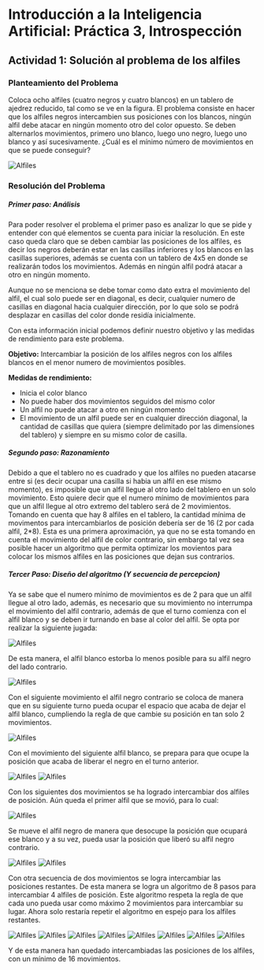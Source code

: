 # Introducción a la Inteligencia Artificial: Práctica 3, Introspección

## Actividad 1: Solución al problema de los alfiles

### Planteamiento del Problema

Coloca ocho alfiles (cuatro negros y cuatro blancos) en un tablero de ajedrez reducido, tal como se ve en la figura. El problema consiste en hacer que los alfiles negros intercambien sus posiciones con los blancos, ningún alfil debe atacar en ningún momento otro del color opuesto. Se deben alternarlos movimientos, primero uno blanco, luego uno negro, luego uno blanco y así sucesivamente. ¿Cuál es el mínimo número de movimientos en que se puede conseguir?

![Alfiles](/images/1.png)

### Resolución del Problema

##### Primer paso: Análisis

Para poder resolver el problema el primer paso es analizar lo que se pide y entender con qué elementos se cuenta para iniciar la resolución. En este caso queda claro que se deben cambiar las posiciones de los alfiles, es decir los negros deberán estar en las casillas inferiores y los blancos en las casillas superiores, además se cuenta con un tablero de 4x5 en donde se realizarán todos los movimientos. Además en ningún alfil podrá atacar a otro en ningún momento.

Aunque no se menciona se debe tomar como dato extra el movimiento del alfil, el cual solo puede ser en diagonal, es decir, cualquier numero de casillas en diagonal hacia cualquier dirección, por lo que solo se podrá desplazar en casillas del color donde residía inicialmente.

Con esta información inicial podemos definir nuestro objetivo y las medidas de rendimiento para este problema.

**Objetivo:** Intercambiar la posición de los alfiles negros con los alfiles blancos en el menor numero de movimientos posibles.

**Medidas de rendimiento:**

* Inicia el color blanco
* No puede haber dos movimientos seguidos del mismo color
* Un alfil no puede atacar a otro en ningún momento
* El movimiento de un alfil puede ser en cualquier dirección diagonal, la cantidad de casillas que quiera (siempre delimitado por las dimensiones del tablero) y siempre en su mismo color de casilla.

##### Segundo paso: Razonamiento

Debido a que el tablero no es cuadrado y que los alfiles no pueden atacarse entre si (es decir ocupar una casilla si habia un alfil en ese mismo momento), es imposible que un alfil llegue al otro lado del tablero en un solo movimiento. Esto quiere decir que el numero mínimo de movimientos para que un alfil llegue al otro extremo del tablero será de 2 movimientos. Tomando en cuenta que hay 8 alfiles en el tablero, la cantidad mínima de movimentos para intercambiarlos de posición debería ser de 16 (2 por cada alfil, 2\*8). Esta es una primera aproximación, ya que no se esta tomando en cuenta el movimiento del alfil de color contrario, sin embargo tal vez sea posible hacer un algoritmo que permita optimizar los movientos para colocar los mismos alfiles en las posiciones que dejan sus contrarios.

##### Tercer Paso: Diseño del algoritmo (Y secuencia de percepcion)

Ya se sabe que el numero mínimo de movimientos es de 2 para que un alfil llegue al otro lado, además, es necesario que su movimiento no interrumpa el movimiento del alfil contrario, además de que el turno comienza con el alfil blanco y se deben ir turnando en base al color del alfil. Se opta por realizar la siguiente jugada:

![Alfiles](/images/2.png)

De esta manera, el alfil blanco estorba lo menos posible para su alfil negro del lado contrario. 

![Alfiles](/images/3.png)

Con el siguiente movimiento el alfil negro contrario se coloca de manera que en su siguiente turno pueda ocupar el espacio que acaba de dejar el alfil blanco, cumpliendo la regla de que cambie su posición en tan solo 2 movimientos.

![Alfiles](/images/4.png)

Con el movimiento del siguiente alfil blanco, se prepara para que ocupe la posición que acaba de liberar el negro en el turno anterior.

![Alfiles](/images/5.png) ![Alfiles](/images/6.png)

Con los siguientes dos movimientos se ha logrado intercambiar dos alfiles de posición. Aún queda el primer alfil que se movió, para lo cual:

![Alfiles](/images/7.png)

Se mueve el alfil negro de manera que desocupe la posición que ocupará ese blanco y a su vez, pueda usar la posición que liberó su alfil negro contrario.

![Alfiles](/images/8.png) ![Alfiles](/images/9.png)

Con otra secuencia de dos movimientos se logra intercambiar las posiciones restantes. De esta manera se logra un algoritmo de 8 pasos para intercambiar 4 alfiles de posición. Este algoritmo respeta la regla de que cada uno pueda usar como máximo 2 movimientos para intercambiar su lugar. Ahora solo restaría repetir el algoritmo en espejo para los alfiles restantes.

![Alfiles](/images/10.png) ![Alfiles](/images/11.png) ![Alfiles](/images/12.png) ![Alfiles](/images/13.png)
![Alfiles](/images/14.png) ![Alfiles](/images/15.png) ![Alfiles](/images/16.png) ![Alfiles](/images/17.png)

Y de esta manera han quedado intercambiadas las posiciones de los alfiles, con un mínimo de 16 movimientos.




```python

```
